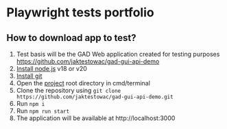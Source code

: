 # Playwright tests portfolio

## How to download app to test?

1. Test basis will be the GAD Web application created for testing purposes https://github.com/jaktestowac/gad-gui-api-demo
2. [Install node.js](https://nodejs.org/en/download/) v18 or v20
3. [Install git](https://git-scm.com/book/en/v2/Getting-Started-Installing-Git)
4. Open the [project](https://github.com/jaktestowac/gad-gui-api-demo) root directory in cmd/terminal
5. Clone the repository using `git clone https://github.com/jaktestowac/gad-gui-api-demo.git`
6. Run `npm i`
7. Run `npm run start`
8. The application will be available at http://localhost:3000